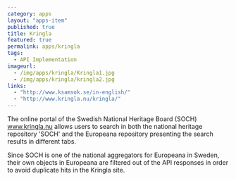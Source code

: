 ```yaml
---
category: apps
layout: "apps-item"
published: true
title: Kringla
featured: true
permalink: apps/kringla
tags: 
  - API Implementation
imageurl: 
  - /img/apps/kringla/Kringla1.jpg
  - /img/apps/kringla/kringla2.jpg
links: 
  - "http://www.ksamsok.se/in-english/"
  - "http://www.kringla.nu/kringla/"
---
```


The online portal of the Swedish National Heritage Board (SOCH) www.kringla.nu allows users to search in both the national heritage repository 'SOCH' and the Europeana repository presenting the search results in different tabs. 

Since SOCH is one of the national aggregators for Europeana in Sweden, their own objects in Europeana are filtered out of the API responses in order to avoid duplicate hits in the Kringla site.
